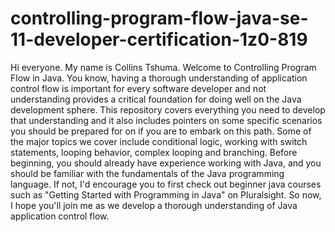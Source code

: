 # controlling-program-flow-java-se-11-developer-certification-1z0-819

Hi everyone. My name is Collins Tshuma. Welcome to Controlling Program Flow in Java. You know, having a thorough understanding of application control flow is important for every software developer and not understanding provides a critical foundation for doing well on the Java development sphere. This repository covers everything you need to develop that understanding and it also includes pointers on some specific scenarios you should be prepared for on if you are to embark on this path. Some of the major topics we cover include conditional logic, working with switch statements, looping behavior, complex looping and branching. Before beginning, you should already have experience working with Java, and you should be familiar with the fundamentals of the Java programming language. If not, I'd encourage you to first check out beginner java courses such as "Getting Started with Programming in Java" on Pluralsight. So now, I hope you'll join me as we develop a thorough understanding of Java application control flow. 
